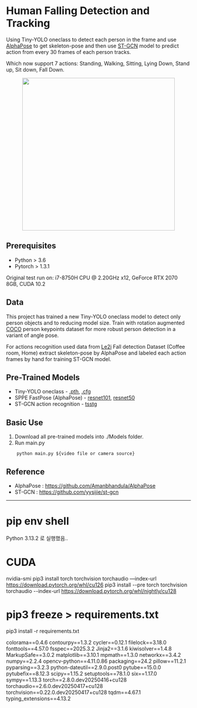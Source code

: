 <h1> Human Falling Detection and Tracking </h1>

Using Tiny-YOLO oneclass to detect each person in the frame and use 
[AlphaPose](https://github.com/MVIG-SJTU/AlphaPose) to get skeleton-pose and then use
[ST-GCN](https://github.com/yysijie/st-gcn) model to predict action from every 30 frames 
of each person tracks.

Which now support 7 actions: Standing, Walking, Sitting, Lying Down, Stand up, Sit down, Fall Down.

<div align="center">
    <img src="sample1.gif" width="416">
</div>

## Prerequisites

- Python > 3.6
- Pytorch > 1.3.1

Original test run on: i7-8750H CPU @ 2.20GHz x12, GeForce RTX 2070 8GB, CUDA 10.2

## Data

This project has trained a new Tiny-YOLO oneclass model to detect only person objects and to reducing 
model size. Train with rotation augmented [COCO](http://cocodataset.org/#home) person keypoints dataset 
for more robust person detection in a variant of angle pose.

For actions recognition used data from [Le2i](http://le2i.cnrs.fr/Fall-detection-Dataset?lang=fr)
Fall detection Dataset (Coffee room, Home) extract skeleton-pose by AlphaPose and labeled each action 
frames by hand for training ST-GCN model.

## Pre-Trained Models

- Tiny-YOLO oneclass - [.pth](https://drive.google.com/file/d/1obEbWBSm9bXeg10FriJ7R2cGLRsg-AfP/view?usp=sharing),
[.cfg](https://drive.google.com/file/d/19sPzBZjAjuJQ3emRteHybm2SG25w9Wn5/view?usp=sharing)
- SPPE FastPose (AlphaPose) - [resnet101](https://drive.google.com/file/d/1N2MgE1Esq6CKYA6FyZVKpPwHRyOCrzA0/view?usp=sharing),
[resnet50](https://drive.google.com/file/d/1IPfCDRwCmQDnQy94nT1V-_NVtTEi4VmU/view?usp=sharing)
- ST-GCN action recognition - [tsstg](https://drive.google.com/file/d/1mQQ4JHe58ylKbBqTjuKzpwN2nwKOWJ9u/view?usp=sharing)

## Basic Use

1. Download all pre-trained models into ./Models folder.
2. Run main.py
```
    python main.py ${video file or camera source}
```

## Reference

- AlphaPose : https://github.com/Amanbhandula/AlphaPose
- ST-GCN : https://github.com/yysijie/st-gcn



-----------------------------
# pip env shell
Python 3.13.2 로 실행했음..

# CUDA
nvidia-smi
pip3 install torch torchvision torchaudio —index-url https://download.pytorch.org/whl/cu126
pip3 install --pre torch torchvision torchaudio --index-url https://download.pytorch.org/whl/nightly/cu128

# pip3 freeze > requirements.txt
pip3 install -r requirements.txt

colorama==0.4.6
contourpy==1.3.2
cycler==0.12.1
filelock==3.18.0
fonttools==4.57.0
fsspec==2025.3.2
Jinja2==3.1.6
kiwisolver==1.4.8
MarkupSafe==3.0.2
matplotlib==3.10.1
mpmath==1.3.0
networkx==3.4.2
numpy==2.2.4
opencv-python==4.11.0.86
packaging==24.2
pillow==11.2.1
pyparsing==3.2.3
python-dateutil==2.9.0.post0
pytube==15.0.0
pytubefix==8.12.3
scipy==1.15.2
setuptools==78.1.0
six==1.17.0
sympy==1.13.3
torch==2.8.0.dev20250416+cu128
torchaudio==2.6.0.dev20250417+cu128
torchvision==0.22.0.dev20250417+cu128
tqdm==4.67.1
typing_extensions==4.13.2